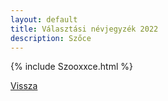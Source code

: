 ```yaml
---
layout: default
title: Választási névjegyzék 2022
description: Szőce
---
```


{% include Szooxxce.html %}

[Vissza](./)